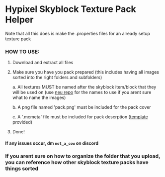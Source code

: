 # Hypixel Skyblock Texture Pack Helper 

Note that all this does is make the .properties files for an already setup texture pack

### HOW TO USE:

1. Download and extract all files

2. Make sure you have you pack prepared (this includes having all images sorted into the right folders and subfolders)

    a. All textures MUST be named after the skyblock item/block that they will be used on (use [neu repo](https://github.com/NotEnoughUpdates/NotEnoughUpdates-REPO/tree/master/items) for the names to use if you arent sure what to name the images)

    b. A png file named 'pack.png' must be included for the pack cover

    c. A '.mcmeta' file must be included for pack descrption ([template](pack.mcmeta) provided)

3. Done!

#### If any issues occur, dm `not_a_cow` on discord



### If you arent sure on how to organize the folder that you upload, you can reference how other skyblock texture packs have things sorted